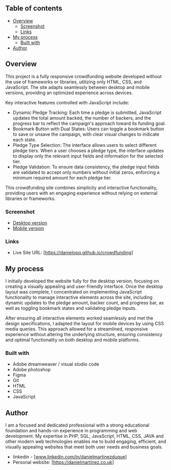 ## Table of contents

- [Overview](#overview)
  - [Screenshot](#screenshot)
  - [Links](#links)
- [My process](#my-process)
  - [Built with](#built-with)
- [Author](#author)


## Overview

This project is a fully responsive crowdfunding website developed without the use of frameworks or libraries, utilizing only HTML, CSS, and JavaScript. The site adapts seamlessly between desktop and mobile versions, providing an optimized experience across devices.

Key interactive features controlled with JavaScript include:

  - Dynamic Pledge Tracking: Each time a pledge is submitted, JavaScript updates the total amount backed, the number of backers, and the progress bar to reflect the campaign's approach toward its funding goal.
  - Bookmark Button with Dual States: Users can toggle a bookmark button to save or unsave the campaign, with clear visual changes to indicate each state.
  - Pledge Type Selection: The interface allows users to select different pledge tiers. When a user chooses a pledge type, the interface updates to display only the relevant input fields and information for the selected tier.
  - Pledge Validation: To ensure data consistency, the pledge input fields are validated to accept only numbers without initial zeros, enforcing a minimum required amount for each pledge tier.

This crowdfunding site combines simplicity and interactive functionality, providing users with an engaging experience without relying on external libraries or frameworks.

### Screenshot

- [Desktop version](https://github.com/danielopq/crowdfunding/blob/main/screenshots/desktop.jpg)
- [Mobile version](https://github.com/danielopq/crowdfunding/blob/main/screenshots/mobile.jpg)


### Links

- Live Site URL: [https://danielopq.github.io/crowdfunding]

## My process

I initially developed the website fully for the desktop version, focusing on creating a visually appealing and user-friendly interface. Once the desktop layout was complete, I concentrated on implementing JavaScript functionality to manage interactive elements across the site, including dynamic updates to the pledge amount, backer count, and progress bar, as well as toggling bookmark states and validating pledge inputs.

After ensuring all interactive elements worked seamlessly and met the design specifications, I adapted the layout for mobile devices by using CSS media queries. This approach allowed for a streamlined, responsive experience without altering the underlying structure, ensuring consistency and optimal functionality on both desktop and mobile platforms.

### Built with

- Adobe dreamweaver / visual studio code
- Adobe photoshop
- Figma
- Git
- HTML
- CSS
- JavaScript

## Author

I am a focused and dedicated professional with a strong educational foundation and hands-on experience in programming and web development. My expertise in PHP, SQL, JavaScript, HTML, CSS, JAVA and other modern web technologies enables me to build engaging, efficient, and visually appealing websites that meet both user needs and business goals.

- linkedin - [www.linkedin.com/in/danielmartinezduque]
- Personal website: [https://danielmartinez.co.uk]

